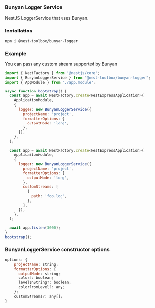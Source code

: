 ### Bunyan Logger Service

NestJS LoggerService that uses Bunyan.

### Installation

```
npm i @nest-toolbox/bunyan-logger
```

### Example

You can pass any custom stream supported by Bunyan

```js
import { NestFactory } from '@nestjs/core';
import { BunyanLoggerService } from "@nest-toolbox/bunyan-logger";
import { AppModule } from './app.module';

async function bootstrap() {
  const app = await NestFactory.create<NestExpressApplication>(
    ApplicationModule,
    {
      logger: new BunyanLoggerService({
        projectName: 'project',
        formatterOptions: {
          outputMode: 'long',
        },
      }),
    },
  );

  const app = await NestFactory.create<NestExpressApplication>(
    ApplicationModule,
    {
      logger: new BunyanLoggerService({
        projectName: 'project',
        formatterOptions: {
          outputMode: 'long',
        },
        customStreams: [
          {
            path: 'foo.log',
          },
        ],
      }),
    },
  );

  await app.listen(3000);
}
bootstrap();
```

### BunyanLoggerService constructor options

```js
options: {
    projectName: string;
    formatterOptions: {
      outputMode: string;
      color?: boolean;
      levelInString?: boolean;
      colorFromLevel?: any;
    };
    customStreams?: any[];
}
```
